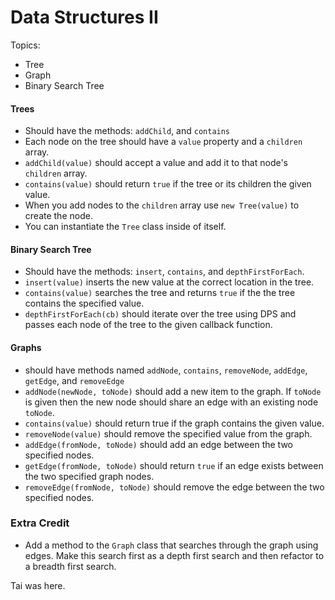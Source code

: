 # Data Structures II

Topics:

 * Tree
 * Graph
 * Binary Search Tree


#### Trees

  * Should have the methods: `addChild`, and `contains`
  * Each node on the tree should have a `value` property and a `children` array.
  * `addChild(value)` should accept a value and add it to that node's `children` array.
  * `contains(value)` should return `true` if the tree or its children the given value.
  * When you add nodes to the `children` array use `new Tree(value)` to create the node.
  * You can instantiate the `Tree` class inside of itself.

#### Binary Search Tree

  * Should have the methods: `insert`, `contains`, and `depthFirstForEach`.
  * `insert(value)` inserts the new value at the correct location in the tree.
  * `contains(value)` searches the tree and returns `true` if the the tree contains the specified value.
  * `depthFirstForEach(cb)` should iterate over the tree using DPS and passes each node of the tree to the given callback function.

#### Graphs

  * should have methods named `addNode`, `contains`, `removeNode`, `addEdge`, `getEdge`, and `removeEdge`
  * `addNode(newNode, toNode)` should add a new item to the graph.  If `toNode` is given then the new node should share an edge with an existing node `toNode`.
  * `contains(value)` should return true if the graph contains the given value.
  * `removeNode(value)` should remove the specified value from the graph.
  * `addEdge(fromNode, toNode)` should add an edge between the two specified nodes.
  * `getEdge(fromNode, toNode)` should return `true` if an edge exists between the two specified graph nodes.
  * `removeEdge(fromNode, toNode)` should remove the edge between the two specified nodes.


### Extra Credit

 * Add a method to the `Graph` class that searches through the graph using edges.  Make this search first as a depth first search and then refactor to a breadth first search.

 Tai was here.
